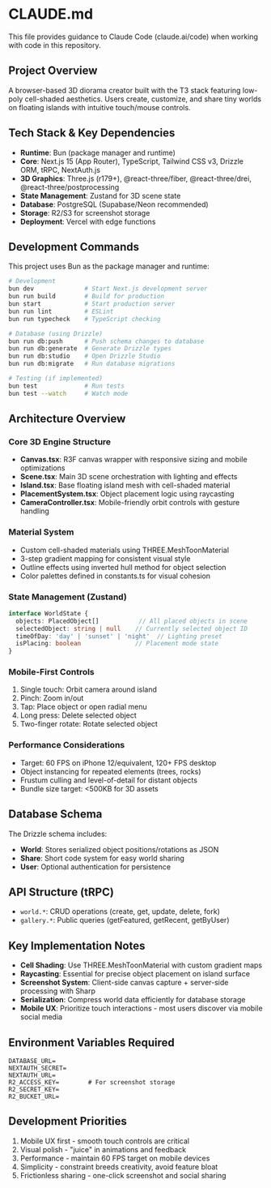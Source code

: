 # CLAUDE.md

This file provides guidance to Claude Code (claude.ai/code) when working with code in this repository.

## Project Overview
A browser-based 3D diorama creator built with the T3 stack featuring low-poly cell-shaded aesthetics. Users create, customize, and share tiny worlds on floating islands with intuitive touch/mouse controls.

## Tech Stack & Key Dependencies
- **Runtime**: Bun (package manager and runtime)
- **Core**: Next.js 15 (App Router), TypeScript, Tailwind CSS v3, Drizzle ORM, tRPC, NextAuth.js
- **3D Graphics**: Three.js (r179+), @react-three/fiber, @react-three/drei, @react-three/postprocessing
- **State Management**: Zustand for 3D scene state
- **Database**: PostgreSQL (Supabase/Neon recommended)
- **Storage**: R2/S3 for screenshot storage
- **Deployment**: Vercel with edge functions

## Development Commands
This project uses Bun as the package manager and runtime:

```bash
# Development
bun dev              # Start Next.js development server
bun run build        # Build for production
bun start            # Start production server
bun run lint         # ESLint
bun run typecheck    # TypeScript checking

# Database (using Drizzle)
bun run db:push      # Push schema changes to database
bun run db:generate  # Generate Drizzle types
bun run db:studio    # Open Drizzle Studio
bun run db:migrate   # Run database migrations

# Testing (if implemented)
bun test             # Run tests
bun test --watch     # Watch mode
```

## Architecture Overview

### Core 3D Engine Structure
- **Canvas.tsx**: R3F canvas wrapper with responsive sizing and mobile optimizations
- **Scene.tsx**: Main 3D scene orchestration with lighting and effects
- **Island.tsx**: Base floating island mesh with cell-shaded material
- **PlacementSystem.tsx**: Object placement logic using raycasting
- **CameraController.tsx**: Mobile-friendly orbit controls with gesture handling

### Material System
- Custom cell-shaded materials using THREE.MeshToonMaterial
- 3-step gradient mapping for consistent visual style
- Outline effects using inverted hull method for object selection
- Color palettes defined in constants.ts for visual cohesion

### State Management (Zustand)
```typescript
interface WorldState {
  objects: PlacedObject[]           // All placed objects in scene
  selectedObject: string | null    // Currently selected object ID
  timeOfDay: 'day' | 'sunset' | 'night'  // Lighting preset
  isPlacing: boolean               // Placement mode state
}
```

### Mobile-First Controls
1. Single touch: Orbit camera around island
2. Pinch: Zoom in/out
3. Tap: Place object or open radial menu
4. Long press: Delete selected object
5. Two-finger rotate: Rotate selected object

### Performance Considerations
- Target: 60 FPS on iPhone 12/equivalent, 120+ FPS desktop
- Object instancing for repeated elements (trees, rocks)
- Frustum culling and level-of-detail for distant objects
- Bundle size target: <500KB for 3D assets

## Database Schema
The Drizzle schema includes:
- **World**: Stores serialized object positions/rotations as JSON
- **Share**: Short code system for easy world sharing  
- **User**: Optional authentication for persistence

## API Structure (tRPC)
- `world.*`: CRUD operations (create, get, update, delete, fork)
- `gallery.*`: Public queries (getFeatured, getRecent, getByUser)

## Key Implementation Notes
- **Cell Shading**: Use THREE.MeshToonMaterial with custom gradient maps
- **Raycasting**: Essential for precise object placement on island surface  
- **Screenshot System**: Client-side canvas capture + server-side processing with Sharp
- **Serialization**: Compress world data efficiently for database storage
- **Mobile UX**: Prioritize touch interactions - most users discover via mobile social media

## Environment Variables Required
```env
DATABASE_URL=
NEXTAUTH_SECRET=
NEXTAUTH_URL=
R2_ACCESS_KEY=        # For screenshot storage
R2_SECRET_KEY=
R2_BUCKET_URL=
```

## Development Priorities
1. Mobile UX first - smooth touch controls are critical
2. Visual polish - "juice" in animations and feedback
3. Performance - maintain 60 FPS target on mobile devices
4. Simplicity - constraint breeds creativity, avoid feature bloat
5. Frictionless sharing - one-click screenshot and social sharing
